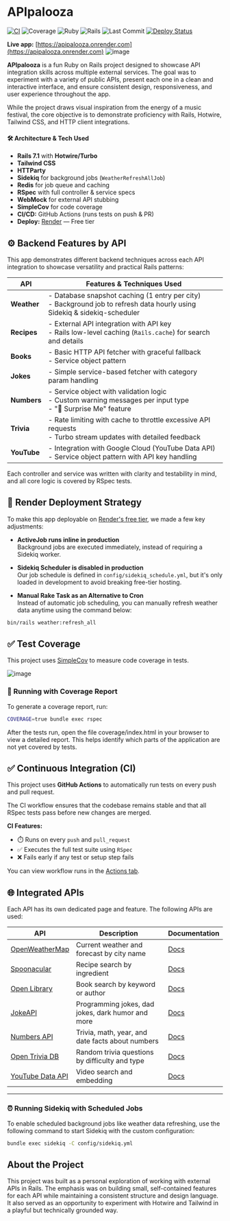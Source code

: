 # APIpalooza
[![CI](https://github.com/vkaraujo/APIpalooza/actions/workflows/ci.yml/badge.svg)](https://github.com/vkaraujo/APIpalooza/actions)
![Coverage](https://img.shields.io/badge/Coverage-89.31%25-brightgreen)
![Ruby](https://img.shields.io/badge/Ruby-3.2.4-red?logo=ruby)
![Rails](https://img.shields.io/badge/Rails-7.1.5.1-red?logo=rubyonrails)
![Last Commit](https://img.shields.io/github/last-commit/vkaraujo/APIpalooza)
[![Deploy Status](https://img.shields.io/badge/Render-Deployed-3c873a?style=flat&logo=render)](https://apipalooza.onrender.com)

**Live app:** [https://apipalooza.onrender.com](https://apipalooza.onrender.com)
![image](https://github.com/user-attachments/assets/9bd0b841-ab45-48b9-9c84-3d2762f8c507)


**APIpalooza** is a fun Ruby on Rails project designed to showcase API integration skills across multiple external services. The goal was to experiment with a variety of public APIs, present each one in a clean and interactive interface, and ensure consistent design, responsiveness, and user experience throughout the app.

While the project draws visual inspiration from the energy of a music festival, the core objective is to demonstrate proficiency with Rails, Hotwire, Tailwind CSS, and HTTP client integrations.

#### 🛠️ Architecture & Tech Used

- **Rails 7.1** with **Hotwire/Turbo**
- **Tailwind CSS**
- **HTTParty**
- **Sidekiq** for background jobs (`WeatherRefreshAllJob`)
- **Redis** for job queue and caching
- **RSpec** with full controller & service specs
- **WebMock** for external API stubbing
- **SimpleCov** for code coverage
- **CI/CD:** GitHub Actions (runs tests on push & PR)
- **Deploy:** [Render](https://render.com/) — Free tier

## ⚙️ Backend Features by API

This app demonstrates different backend techniques across each API integration to showcase versatility and practical Rails patterns:

| API         | Features & Techniques Used |
|-------------|-----------------------------|
| **Weather** | - Database snapshot caching (1 entry per city)  <br>- Background job to refresh data hourly using Sidekiq & sidekiq-scheduler |
| **Recipes** | - External API integration with API key  <br>- Rails low-level caching (`Rails.cache`) for search and details |
| **Books**   | - Basic HTTP API fetcher with graceful fallback  <br>- Service object pattern |
| **Jokes**   | - Simple service-based fetcher with category param handling |
| **Numbers** | - Service object with validation logic  <br>- Custom warning messages per input type  <br>- "🎲 Surprise Me" feature |
| **Trivia**  | - Rate limiting with cache to throttle excessive API requests  <br>- Turbo stream updates with detailed feedback |
| **YouTube** | - Integration with Google Cloud (YouTube Data API)  <br>- Service object pattern with API key handling |

Each controller and service was written with clarity and testability in mind, and all core logic is covered by RSpec tests.

## 🚀 Render Deployment Strategy

To make this app deployable on [Render's free tier](https://render.com), we made a few key adjustments:

- **ActiveJob runs inline in production**  
  Background jobs are executed immediately, instead of requiring a Sidekiq worker.

- **Sidekiq Scheduler is disabled in production**  
  Our job schedule is defined in `config/sidekiq_schedule.yml`, but it's only loaded in development to avoid breaking free-tier hosting.

- **Manual Rake Task as an Alternative to Cron**  
  Instead of automatic job scheduling, you can manually refresh weather data anytime using the command below:

```bash
bin/rails weather:refresh_all
```

## ✅ Test Coverage

This project uses [SimpleCov](https://github.com/simplecov-ruby/simplecov) to measure code coverage in tests.

![image](https://github.com/user-attachments/assets/450c0636-bde3-4aee-a5c1-449147191ae8)


### 🧪 Running with Coverage Report

To generate a coverage report, run:

```bash
COVERAGE=true bundle exec rspec
```
After the tests run, open the file coverage/index.html in your browser to view a detailed report.
This helps identify which parts of the application are not yet covered by tests.

## ✅ Continuous Integration (CI)

This project uses **GitHub Actions** to automatically run tests on every push and pull request.

The CI workflow ensures that the codebase remains stable and that all RSpec tests pass before new changes are merged.

**CI Features:**

- ⏱️ Runs on every `push` and `pull_request`
- ✅ Executes the full test suite using `RSpec`
- ❌ Fails early if any test or setup step fails

You can view workflow runs in the [Actions tab](https://github.com/vkaraujo/APIpalooza/actions).

## 🌐 Integrated APIs

Each API has its own dedicated page and feature. The following APIs are used:

| API | Description | Documentation |
|-----|-------------|---------------|
| [OpenWeatherMap](https://openweathermap.org/api) | Current weather and forecast by city name | [Docs](https://openweathermap.org/current) |
| [Spoonacular](https://spoonacular.com/food-api) | Recipe search by ingredient | [Docs](https://spoonacular.com/food-api/docs) |
| [Open Library](https://openlibrary.org/developers/api) | Book search by keyword or author | [Docs](https://openlibrary.org/dev/docs/api/search) |
| [JokeAPI](https://jokeapi.dev) | Programming jokes, dad jokes, dark humor and more | [Docs](https://jokeapi.dev) |
| [Numbers API](http://numbersapi.com/) | Trivia, math, year, and date facts about numbers | [Docs](http://numbersapi.com/#42) |
| [Open Trivia DB](https://opentdb.com/api_config.php) | Random trivia questions by difficulty and type | [Docs](https://opentdb.com/api_config.php) |
| [YouTube Data API](https://developers.google.com/youtube/v3) | Video search and embedding | [Docs](https://developers.google.com/youtube/v3) |

---

### ⏰ Running Sidekiq with Scheduled Jobs

To enable scheduled background jobs like weather data refreshing, use the following command to start Sidekiq with the custom configuration:

```bash
bundle exec sidekiq -C config/sidekiq.yml
```

## About the Project

This project was built as a personal exploration of working with external APIs in Rails. The emphasis was on building small, self-contained features for each API while maintaining a consistent structure and design language. It also served as an opportunity to experiment with Hotwire and Tailwind in a playful but technically grounded way.
